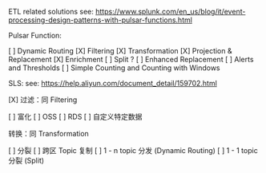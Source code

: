 ETL related solutions
see: https://www.splunk.com/en_us/blog/it/event-processing-design-patterns-with-pulsar-functions.html

Pulsar Function:

[ ] Dynamic Routing
[X] Filtering
[X] Transformation
  [X] Projection & Replacement
  [X] Enrichment
  [ ] Split
  ? [ ] Enhanced Replacement
[ ] Alerts and Thresholds
[ ] Simple Counting and Counting with Windows

SLS:
see: https://help.aliyun.com/document_detail/159702.html

[X] 过滤：同 Filtering

[ ] 富化
  [ ] OSS
  [ ] RDS
  [ ] 自定义特定数据
  
转换：同 Transformation

[ ] 分裂
    [ ] 跨区 Topic 复制
    [ ] 1 - n topic 分发 (Dynamic Routing)
    [ ] 1 - 1 topic 分裂 (Split)
  
